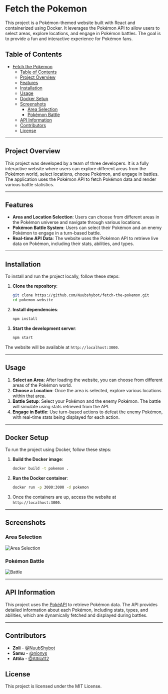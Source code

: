 # Fetch the Pokemon 

This project is a Pokémon-themed website built with React and containerized using Docker. It leverages the Pokémon API to allow users to select areas, explore locations, and engage in Pokémon battles. The goal is to provide a fun and interactive experience for Pokémon fans.

## Table of Contents
- [Fetch the Pokemon](#fetch-the-pokemon)
  - [Table of Contents](#table-of-contents)
  - [Project Overview](#project-overview)
  - [Features](#features)
  - [Installation](#installation)
  - [Usage](#usage)
  - [Docker Setup](#docker-setup)
  - [Screenshots](#screenshots)
    - [Area Selection](#area-selection)
    - [Pokémon Battle](#pokémon-battle)
  - [API Information](#api-information)
  - [Contributors](#contributors)
  - [License](#license)

---

## Project Overview

This project was developed by a team of three developers. It is a fully interactive website where users can explore different areas from the Pokémon world, select locations, choose Pokémon, and engage in battles. The application uses the Pokémon API to fetch Pokémon data and render various battle statistics.

---

## Features

- **Area and Location Selection**: Users can choose from different areas in the Pokémon universe and navigate through various locations.
- **Pokémon Battle System**: Users can select their Pokémon and an enemy Pokémon to engage in a turn-based battle.
- **Real-time API Data**: The website uses the Pokémon API to retrieve live data on Pokémon, including their stats, abilities, and types.

---

## Installation

To install and run the project locally, follow these steps:

1. **Clone the repository**:
   ```bash
   git clone https://github.com/Nuubshybot/fetch-the-pokemon.git
   cd pokemon-website 
    ```
2.  **Install dependencies**:
    ```bash    
    npm install
     ```
3.  **Start the development server**:
    
    ```bash
    npm start
     ``` 
The website will be available at `http://localhost:3000`.

----------

## Usage

1.  **Select an Area**: After loading the website, you can choose from different areas of the Pokémon world.
2.  **Choose a Location**: Once the area is selected, explore various locations within that area.
3.  **Battle Setup**: Select your Pokémon and the enemy Pokémon. The battle will simulate using stats retrieved from the API.
4.  **Engage in Battle**: Use turn-based actions to defeat the enemy Pokémon, with real-time stats being displayed for each action.

----------

## Docker Setup

To run the project using Docker, follow these steps:

1.  **Build the Docker image**:
    
    ```bash
    docker build -t pokemon .
    ```
2.  **Run the Docker container**:
    
    ```bash
    docker run -p 3000:3000 -d pokemon
    ```
3.  Once the containers are up, access the website at `http://localhost:3000`.
    

----------

## Screenshots

### Area Selection
![Area Selection](images/area.jpg)

### Pokémon Battle
![Battle](images/battle.jpg)

----------

## API Information

This project uses the [PokéAPI](https://pokeapi.co/) to retrieve Pokémon data. The API provides detailed information about each Pokémon, including stats, types, and abilities, which are dynamically fetched and displayed during battles.

----------

## Contributors

-   **Zoli** - [@NuubShybot](https://github.com/Nuubshybot)
-   **Samu** - [@nionys](https://github.com/nionys)
-   **Attila** - [@Attila112](https://github.com/Attila112)

## License
This project is licensed under the MIT License.
